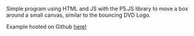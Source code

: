 Simple program using HTML and JS with the P5.JS library to move a box around a small canvas, similar to the bouncing DVD Logo.

Example hosted on Github <a href="https://knoe103003.github.io/DVD-Logo-Box/" target="_blank">here!</a>
